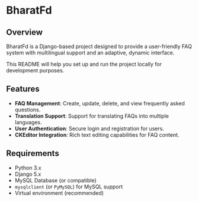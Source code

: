 # BharatFd

## Overview

BharatFd is a Django-based project designed to provide a user-friendly FAQ system with multilingual support and an adaptive, dynamic interface.

This README will help you set up and run the project locally for development purposes.

## Features

- **FAQ Management**: Create, update, delete, and view frequently asked questions.
- **Translation Support**: Support for translating FAQs into multiple languages.
- **User Authentication**: Secure login and registration for users.
- **CKEditor Integration**: Rich text editing capabilities for FAQ content.

## Requirements

- Python 3.x
- Django 5.x
- MySQL Database (or compatible)
- `mysqlclient` (or `PyMySQL`) for MySQL support
- Virtual environment (recommended)


